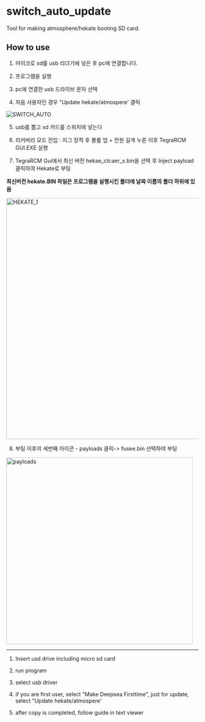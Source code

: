 # switch_auto_update

Tool for making atmosphere/hekate booting SD card.

## How to use

1. 마이크로 sd를 usb 리더기에 넣은 후 pc에 연결합니다.

2. 프로그램을 실행

3. pc에 연결한 usb 드라이브 문자 선택

4. 처음 사용자인 경우 "Update hekate/atmospere' 클릭

![SWITCH_AUTO](https://user-images.githubusercontent.com/52480056/207198477-1716eb6e-f5d7-4ec1-a243-81ebd41d34b8.gif)

5. usb를 뽑고 sd 카드를 스위치에 넣는다

6. 리커버리 모드 진입 : 지그 장착 후 볼륨 업 + 전원 길게 누른 이후 TegraRCM GUI.EXE 실행 

7. TegraRCM Gui에서 최신 버전 hekae_ctcaer_x.bin을 선택 후 Inject payload 클릭하여 Hekate로 부팅

**최신버전 hekate.BIN 파일은 프로그램을 실행시킨 폴더에 날짜 이름의 폴더 하위에 있음**

<img width="630" alt="HEKATE_1" src="https://user-images.githubusercontent.com/52480056/207199026-02603355-590f-4ade-b913-27a312413cbc.PNG">


8. 부팅 이후의 세번째 아이콘 - payloads 클릭-> fusee.bin 선택하여 부팅

<img width="488" alt="payloads" src="https://user-images.githubusercontent.com/52480056/207199484-879cfe47-4ad7-44a8-b6fc-b0ff37da97b2.PNG">


---------------------------------------------------------------------------------


1. Insert usd drive including micro sd card

2. run program

3. select usb driver

4. if you are first user, select "Make Deepsea Firsttime", just for update, select "Update hekate/atmospere'

5. after copy is completed, follow guide in text viewer

